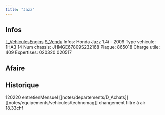 ```yaml
---
title: "Jazz"
---
```


## Infos
[L_VehiculesEngins](notes/equipements/vehicules/L_VehiculesEngins.md) [S_Vendu](notes/statut/S_Vendu.md)
Infos: Honda Jazz 1.4i - 2009
Type vehicule: 1HA3 14
Num chassis: JHMGE67809S232168
Plaque: 865018
Charge utile: 409
Expertises: 020320 020517

## Afaire 

## Historique
120220 entretienMensuel [[notes/departements/D_Achats]] [[notes/equipements/vehicules/technomag]] changement filtre à air 18.33chf
